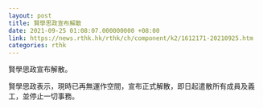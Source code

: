 ```yaml
---
layout: post
title: 賢學思政宣布解散
date: 2021-09-25 01:08:07.000000000 +08:00
link: https://news.rthk.hk/rthk/ch/component/k2/1612171-20210925.htm
categories: rthk
---
```


賢學思政宣布解散。

賢學思政表示，現時已再無運作空間，宣布正式解散，即日起遣散所有成員及義工，並停止一切事務。
